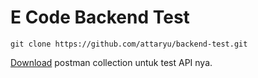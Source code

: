 # E Code Backend Test

```
git clone https://github.com/attaryu/backend-test.git
```

<a href="https://drive.google.com/file/d/1O0HnFK8MfXmZ-BgBX4D_jHFXtupB9rLM/view?usp=sharing">Download</a> postman collection untuk test API nya.
